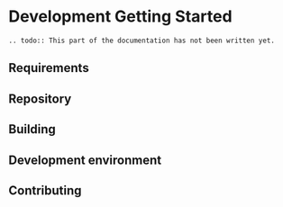 # Development Getting Started

```eval_rst
.. todo:: This part of the documentation has not been written yet.
```

## Requirements

## Repository

## Building

## Development environment

## Contributing
